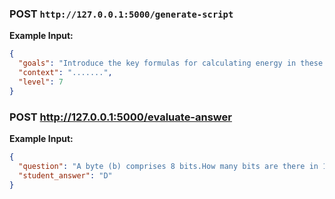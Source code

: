 ### POST `http://127.0.0.1:5000/generate-script`

**Example Input:**  
```json
{
  "goals": "Introduce the key formulas for calculating energy in these stores",
  "context": ".......",
  "level": 7
}
```

### POST http://127.0.0.1:5000/evaluate-answer
**Example Input:**
```json
{
  "question": "A byte (b) comprises 8 bits.How many bits are there in 1 terabyte (1Tb)? A 1 × 109 B 8 × 109 C 1 × 1012 D 8 × 1012 ",
  "student_answer": "D"
}
```

